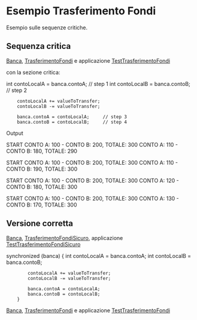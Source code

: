 # Esempio Trasferimento Fondi

Esempio sulle sequenze critiche.

## Sequenza critica

[Banca](./src/Banca.java), 
[TrasferimentoFondi](./src/TrasferimentoFondi.java) e applicazione 
[TestTrasferimentoFondi](./src/TestTrasferimentoFondi.java)

con la sezione critica:

int contoLocalA = banca.contoA;  // step 1
int contoLocalB = banca.contoB;  // step 2

        contoLocalA += valueToTransfer;
        contoLocalB -= valueToTransfer;

        banca.contoA = contoLocalA;     // step 3
        banca.contoB = contoLocalB;     // step 4


Output

START CONTO A: 100 - CONTO B: 200, TOTALE: 300
CONTO A: 110 - CONTO B: 180, TOTALE: 290

START CONTO A: 100 - CONTO B: 200, TOTALE: 300
CONTO A: 110 - CONTO B: 190, TOTALE: 300

START CONTO A: 100 - CONTO B: 200, TOTALE: 300
CONTO A: 120 - CONTO B: 180, TOTALE: 300

START CONTO A: 100 - CONTO B: 200, TOTALE: 300
CONTO A: 130 - CONTO B: 170, TOTALE: 300


## Versione corretta

[Banca](./src/Banca.java),
[TrasferimentoFondiSicuro](./src/TrasferimentoFondiSicuro.java),
applicazione [TestTrasferimentoFondiSicuro](./src/TestTrasferimentoFondiSicuro.java)

synchronized (banca) {
int contoLocalA = banca.contoA;
int contoLocalB = banca.contoB;

            contoLocalA += valueToTransfer;
            contoLocalB -= valueToTransfer;

            banca.contoA = contoLocalA;
            banca.contoB = contoLocalB;
        }


[Banca](./src/Banca.java),
[TrasferimentoFondi](./src/TrasferimentoFondi.java) e applicazione 
[TestTrasferimentoFondi](./src/TestTrasferimentoFondi.java)
